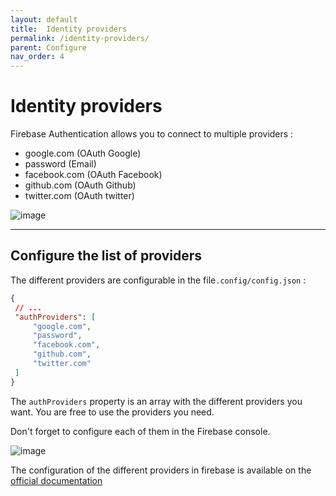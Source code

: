 ```yaml
---
layout: default
title:  Identity providers
permalink: /identity-providers/
parent: Configure
nav_order: 4
---
```


# Identity providers

Firebase Authentication allows you to connect to multiple providers :

* google.com (OAuth Google)
* password (Email)
* facebook.com (OAuth Facebook)
* github.com (OAuth Github)
* twitter.com (OAuth twitter)

![image](/assets/firebase/pandalab-login-providers.png)

--- 

## Configure the list of providers

The different providers are configurable in the file`.config/config.json` : 

```json
{
 // ...
 "authProviders": [
     "google.com",
     "password",
     "facebook.com",
     "github.com",
     "twitter.com"
 ]
}
```

The `authProviders` property is an array with the different providers you want. You are free to use the providers you need.

Don't forget to configure each of them in the Firebase console.

![image](/assets/firebase/firebase-providers.png)


The configuration of the different providers in firebase is available on the [official documentation](https://firebase.google.com/docs/auth)
